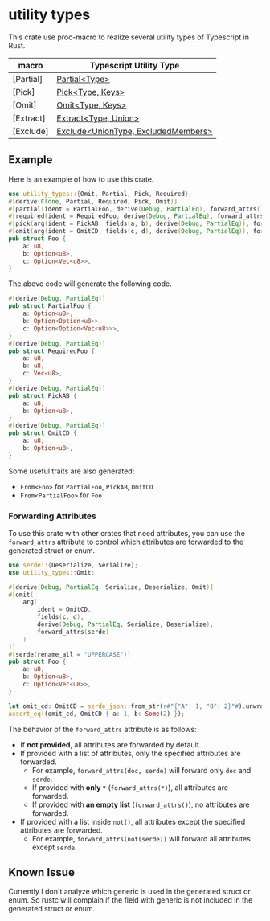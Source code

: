 # utility types

This crate use proc-macro to realize several utility types of Typescript in Rust.

| macro     | Typescript Utility Type                                                                                                                   |
| --------- | ----------------------------------------------------------------------------------------------------------------------------------------- |
| [Partial] | [Partial\<Type\>](https://www.typescriptlang.org/docs/handbook/utility-types.html#partialtype)                                            |
| [Pick]    | [Pick\<Type, Keys\>](https://www.typescriptlang.org/docs/handbook/utility-types.html#picktype-keys)                                       |
| [Omit]    | [Omit\<Type, Keys\>](https://www.typescriptlang.org/docs/handbook/utility-types.html#omittype-keys)                                       |
| [Extract] | [Extract\<Type, Union\>](https://www.typescriptlang.org/docs/handbook/utility-types.html#extracttype-union)                               |
| [Exclude] | [Exclude\<UnionType, ExcludedMembers\>](https://www.typescriptlang.org/docs/handbook/utility-types.html#excludeuniontype-excludedmembers) |

## Example

Here is an example of how to use this crate.

```rust
use utility_types::{Omit, Partial, Pick, Required};
#[derive(Clone, Partial, Required, Pick, Omit)]
#[partial(ident = PartialFoo, derive(Debug, PartialEq), forward_attrs())]
#[required(ident = RequiredFoo, derive(Debug, PartialEq), forward_attrs())]
#[pick(arg(ident = PickAB, fields(a, b), derive(Debug, PartialEq)), forward_attrs())]
#[omit(arg(ident = OmitCD, fields(c, d), derive(Debug, PartialEq)), forward_attrs())]
pub struct Foo {
    a: u8,
    b: Option<u8>,
    c: Option<Vec<u8>>,
}
```

The above code will generate the following code.

```rust
#[derive(Debug, PartialEq)]
pub struct PartialFoo {
    a: Option<u8>,
    b: Option<Option<u8>>,
    c: Option<Option<Vec<u8>>>,
}
#[derive(Debug, PartialEq)]
pub struct RequiredFoo {
    a: u8,
    b: u8,
    c: Vec<u8>,
}
#[derive(Debug, PartialEq)]
pub struct PickAB {
    a: u8,
    b: Option<u8>,
}
#[derive(Debug, PartialEq)]
pub struct OmitCD {
    a: u8,
    b: Option<u8>,
}
```

Some useful traits are also generated:

- `From<Foo>` for `PartialFoo`, `PickAB`, `OmitCD`
- `From<PartialFoo>` for `Foo`

### Forwarding Attributes

To use this crate with other crates that need attributes, you can use the `forward_attrs` attribute to control which attributes are forwarded to the generated struct or enum.

```rust
use serde::{Deserialize, Serialize};
use utility_types::Omit;

#[derive(Debug, PartialEq, Serialize, Deserialize, Omit)]
#[omit(
    arg(
        ident = OmitCD,
        fields(c, d),
        derive(Debug, PartialEq, Serialize, Deserialize),
        forward_attrs(serde)
    )
)]
#[serde(rename_all = "UPPERCASE")]
pub struct Foo {
    a: u8,
    b: Option<u8>,
    c: Option<Vec<u8>>,
}

let omit_cd: OmitCD = serde_json::from_str(r#"{"A": 1, "B": 2}"#).unwrap();
assert_eq!(omit_cd, OmitCD { a: 1, b: Some(2) });
```

The behavior of the `forward_attrs` attribute is as follows:

- If **not provided**, all attributes are forwarded by default.
- If provided with a list of attributes, only the specified attributes are forwarded.
  - For example, `forward_attrs(doc, serde)` will forward only `doc` and `serde`.
  - If provided with **only `*`** (`forward_attrs(*)`), all attributes are forwarded.
  - If provided with **an empty list** (`forward_attrs()`), no attributes are forwarded.
- If provided with a list inside `not()`, all attributes except the specified attributes are forwarded.
  - For example, `forward_attrs(not(serde))` will forward all attributes except `serde`.

## Known Issue

Currently I don't analyze which generic is used in the generated struct or enum. So rustc will complain if the field with generic is not included in the generated struct or enum.
